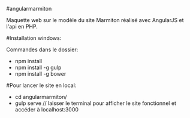 #angularmarmiton

Maquette web sur le modèle du site Marmiton réalisé avec AngularJS et l'api en PHP.

#Installation windows:

Commandes dans le dossier:
  - npm install
  - npm install -g gulp
  - npm install -g bower
  
 #Pour lancer le site en local: 
- cd angularmarmiton/
- gulp serve // laisser le terminal pour afficher le site fonctionnel et accéder à localhost:3000
